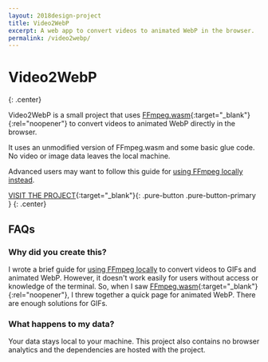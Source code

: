 ```yaml
---
layout: 2018design-project
title: Video2WebP
excerpt: A web app to convert videos to animated WebP in the browser.
permalink: /video2webp/
---
```


<div class="center"><a href="https://video2webp.mattj.io" target="_blank"><amp-img src="/images/video2webp.png" width="1580" height="813" alt="Screenshot of the Video2WebP project" layout="responsive"></amp-img></a></div>

# Video2WebP
{: .center}

Video2WebP is a small project that uses [FFmpeg.wasm](https://github.com/ffmpegwasm/ffmpeg.wasm){:target="_blank"}{:rel="noopener"} to convert videos to animated WebP directly in the browser.

It uses an unmodified version of FFmpeg.wasm and some basic glue code. No video or image data leaves the local machine.

Advanced users may want to follow this guide for [using FFmpeg locally instead](/posts/2021-02-27-create-animated-gif-and-webp-from-videos-using-ffmpeg/).

[VISIT THE PROJECT](https://video2webp.mattj.io){:target="_blank"}{: .pure-button .pure-button-primary }
{: .center}

## FAQs

### Why did you create this?

I wrote a brief guide for [using FFmpeg locally](/posts/2021-02-27-create-animated-gif-and-webp-from-videos-using-ffmpeg/) to convert videos to GIFs and animated WebP. However, it doesn't work easily for users without access or knowledge of the terminal. So, when I saw [FFmpeg.wasm](https://github.com/ffmpegwasm/ffmpeg.wasm){:target="_blank"}{:rel="noopener"}, I threw together a quick page for animated WebP. There are enough solutions for GIFs.

### What happens to my data?

Your data stays local to your machine. This project also contains no browser analytics and the dependencies are hosted with the project.